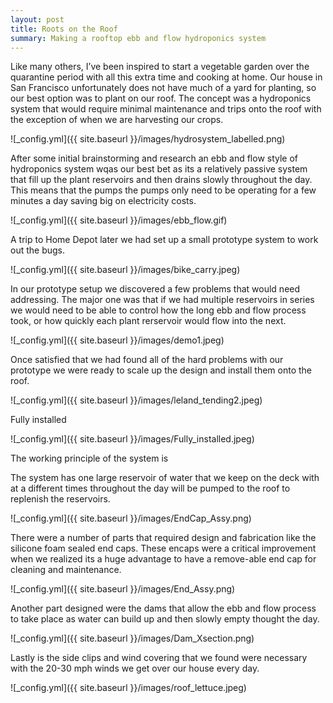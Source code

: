 ```yaml
---
layout: post
title: Roots on the Roof
summary: Making a rooftop ebb and flow hydroponics system
---
```


Like many others, I’ve been inspired to start a vegetable garden over the quarantine period with all this extra time and cooking at home. Our house in San Francisco unfortunately does not have much of a yard for planting, so our best option was to plant on our roof. The concept was a hydroponics system that would require minimal maintenance and trips onto the roof with the exception of when we are harvesting our crops. 

![_config.yml]({{ site.baseurl }}/images/hydrosystem_labelled.png)

After some initial brainstorming and research an ebb and flow style of hydroponics system wqas our best bet as its a relatively passive system that fill up the plant reservoirs and then drains slowly throughout the day. This means that the pumps the pumps only need to be operating for a few minutes a day saving big on electricity costs.

![_config.yml]({{ site.baseurl }}/images/ebb_flow.gif)

 A trip to Home Depot later we had set up a small prototype system to work out the bugs. 

![_config.yml]({{ site.baseurl }}/images/bike_carry.jpeg)

In our prototype setup we discovered a few problems that would need addressing. The major one was that if we had multiple reservoirs in series we would need to be able to control how the long ebb and flow process took, or how quickly each plant rerservoir would flow into the next. 

![_config.yml]({{ site.baseurl }}/images/demo1.jpeg)

Once satisfied that we had found all of the hard problems with our prototype we were ready to scale up the design and install them onto the roof. 

![_config.yml]({{ site.baseurl }}/images/leland_tending2.jpeg)

Fully installed

![_config.yml]({{ site.baseurl }}/images/Fully_installed.jpeg)

The working principle of the system is 

The system has one large reservoir of water that we keep on the deck with at a different times throughout the day will be pumped to the roof to replenish the reservoirs. 

![_config.yml]({{ site.baseurl }}/images/EndCap_Assy.png)

There were a number of parts that required design and fabrication like the silicone foam sealed end caps. These encaps were a critical improvement when we realized its a huge advantage to have a remove-able end cap for cleaning and maintenance.

![_config.yml]({{ site.baseurl }}/images/End_Assy.png)

Another part designed were the dams that allow the ebb and flow process to take place as water can build up and then slowly empty thought the day.

![_config.yml]({{ site.baseurl }}/images/Dam_Xsection.png)

Lastly is the side clips and wind covering that we found were necessary with the 20-30 mph winds we get over our house every day.

<!-- Import the component -->
<script type="module" src="https://unpkg.com/@google/model-viewer/dist/model-viewer.js"></script>
<script nomodule src="https://unpkg.com/@google/model-viewer/dist/model-viewer-legacy.js"></script>

<!-- Use it like any other HTML element -->
<model-viewer src="/images/1up_hydro_assym.glb" style="width:500px; height:500px;" auto-rotate camera-controls camera-orbit="180deg 30deg 105%"></model-viewer>

![_config.yml]({{ site.baseurl }}/images/roof_lettuce.jpeg)
